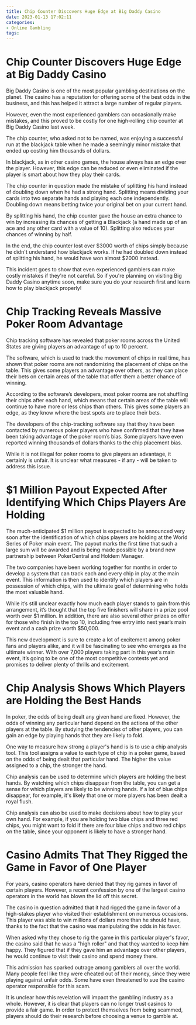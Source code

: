 ```yaml
---
title: Chip Counter Discovers Huge Edge at Big Daddy Casino 
date: 2023-01-13 17:02:11
categories:
- Online Gambling
tags:
---
```



#  Chip Counter Discovers Huge Edge at Big Daddy Casino 

Big Daddy Casino is one of the most popular gambling destinations on the planet. The casino has a reputation for offering some of the best odds in the business, and this has helped it attract a large number of regular players.

However, even the most experienced gamblers can occasionally make mistakes, and this proved to be costly for one high-rolling chip counter at Big Daddy Casino last week.

The chip counter, who asked not to be named, was enjoying a successful run at the blackjack table when he made a seemingly minor mistake that ended up costing him thousands of dollars.

In blackjack, as in other casino games, the house always has an edge over the player. However, this edge can be reduced or even eliminated if the player is smart about how they play their cards.

The chip counter in question made the mistake of splitting his hand instead of doubling down when he had a strong hand. Splitting means dividing your cards into two separate hands and playing each one independently. Doubling down means betting twice your original bet on your current hand.

By splitting his hand, the chip counter gave the house an extra chance to win by increasing its chances of getting a Blackjack (a hand made up of an ace and any other card with a value of 10). Splitting also reduces your chances of winning by half.

In the end, the chip counter lost over $3000 worth of chips simply because he didn't understand how blackjack works. If he had doubled down instead of splitting his hand, he would have won almost $2000 instead.

This incident goes to show that even experienced gamblers can make costly mistakes if they're not careful. So if you're planning on visiting Big Daddy Casino anytime soon, make sure you do your research first and learn how to play blackjack properly!

#  Chip Tracking Reveals Massive Poker Room Advantage 

Chip tracking software has revealed that poker rooms across the United States are giving players an advantage of up to 10 percent.

The software, which is used to track the movement of chips in real time, has shown that poker rooms are not randomizing the placement of chips on the table. This gives some players an advantage over others, as they can place their bets on certain areas of the table that offer them a better chance of winning.

According to the software’s developers, most poker rooms are not shuffling their chips after each hand, which means that certain areas of the table will continue to have more or less chips than others. This gives some players an edge, as they know where the best spots are to place their bets.

The developers of the chip-tracking software say that they have been contacted by numerous poker players who have confirmed that they have been taking advantage of the poker room’s bias. Some players have even reported winning thousands of dollars thanks to the chip placement bias.

While it is not illegal for poker rooms to give players an advantage, it certainly is unfair. It is unclear what measures - if any - will be taken to address this issue.

#  $1 Million Payout Expected After Identifying Which Chips Players Are Holding 

The much-anticipated $1 million payout is expected to be announced very soon after the identification of which chips players are holding at the World Series of Poker main event. The payout marks the first time that such a large sum will be awarded and is being made possible by a brand new partnership between PokerCentral and Holdem Manager.

The two companies have been working together for months in order to develop a system that can track each and every chip in play at the main event. This information is then used to identify which players are in possession of which chips, with the ultimate goal of determining who holds the most valuable hand.

While it’s still unclear exactly how much each player stands to gain from this arrangement, it’s thought that the top five finishers will share in a prize pool worth over $1 million. In addition, there are also several other prizes on offer for those who finish in the top 10, including free entry into next year’s main event and a cash prize worth $50,000.

This new development is sure to create a lot of excitement among poker fans and players alike, and it will be fascinating to see who emerges as the ultimate winner. With over 7,000 players taking part in this year’s main event, it’s going to be one of the most competitive contests yet and promises to deliver plenty of thrills and excitement.

#  Chip Analysis Shows Which Players are Holding the Best Hands 

In poker, the odds of being dealt any given hand are fixed. However, the odds of winning any particular hand depend on the actions of the other players at the table. By studying the tendencies of other players, you can gain an edge by playing hands that they are likely to fold.

One way to measure how strong a player's hand is is to use a chip analysis tool. This tool assigns a value to each type of chip in a poker game, based on the odds of being dealt that particular hand. The higher the value assigned to a chip, the stronger the hand.

Chip analysis can be used to determine which players are holding the best hands. By watching which chips disappear from the table, you can get a sense for which players are likely to be winning hands. If a lot of blue chips disappear, for example, it's likely that one or more players has been dealt a royal flush.

Chip analysis can also be used to make decisions about how to play your own hand. For example, if you are holding two blue chips and three red chips, you might want to fold if there are four blue chips and two red chips on the table, since your opponent is likely to have a stronger hand.

#  Casino Admits That They Rigged the Game in Favor of One Player

For years, casino operators have denied that they rig games in favor of certain players. However, a recent confession by one of the largest casino operators in the world has blown the lid off this secret.

The casino in question admitted that it had rigged the game in favor of a high-stakes player who visited their establishment on numerous occasions. This player was able to win millions of dollars more than he should have, thanks to the fact that the casino was manipulating the odds in his favor.

When asked why they chose to rig the game in this particular player's favor, the casino said that he was a "high roller" and that they wanted to keep him happy. They figured that if they gave him an advantage over other players, he would continue to visit their casino and spend money there.

This admission has sparked outrage among gamblers all over the world. Many people feel like they were cheated out of their money, since they were playing against unfair odds. Some have even threatened to sue the casino operator responsible for this scam.

It is unclear how this revelation will impact the gambling industry as a whole. However, it is clear that players can no longer trust casinos to provide a fair game. In order to protect themselves from being scammed, players should do their research before choosing a venue to gamble at.